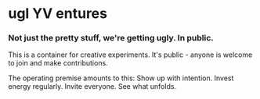 # ugl YV entures
### Not just the pretty stuff, we're getting ugly. In public. 

This is a container for creative experiments. 
It's public - anyone is welcome to join and make contributions.

The operating premise amounts to this: Show up with intention. Invest energy regularly. Invite everyone. See what unfolds. 
